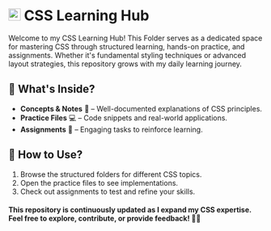 # <img src="https://upload.wikimedia.org/wikipedia/commons/6/62/CSS3_logo.svg" width="24" height="24" alt="CSS Logo"> CSS Learning Hub

Welcome to my CSS Learning Hub! This Folder serves as a dedicated space for mastering CSS through structured learning, hands-on practice, and assignments. Whether it's fundamental styling techniques or advanced layout strategies, this repository grows with my daily learning journey.

## 📌 What's Inside?

- **Concepts & Notes** 📖 – Well-documented explanations of CSS principles.
- **Practice Files** 💻 – Code snippets and real-world applications.
- **Assignments** 📝 – Engaging tasks to reinforce learning.

## 🚀 How to Use?

1. Browse the structured folders for different CSS topics.
2. Open the practice files to see implementations.
3. Check out assignments to test and refine your skills.

#### This repository is continuously updated as I expand my CSS expertise. Feel free to explore, contribute, or provide feedback! 🚀🎨
